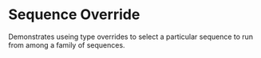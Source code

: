 Sequence Override
=================

Demonstrates useing type overrides to select a particular sequence to
run from among a family of sequences.